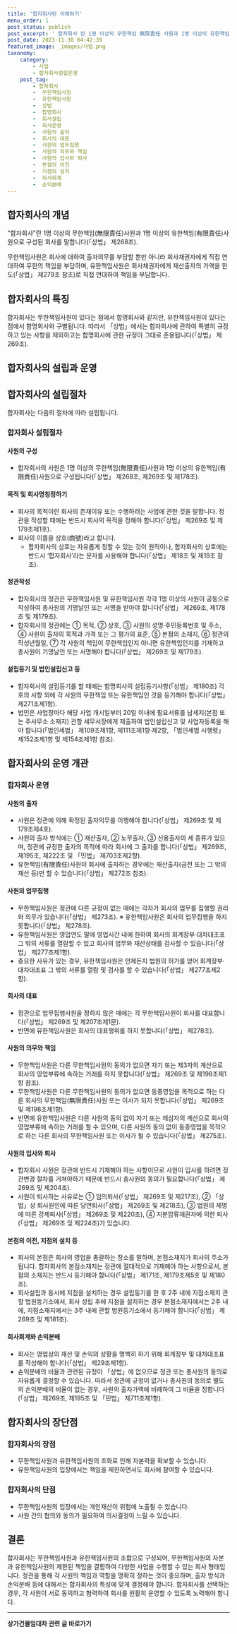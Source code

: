```yaml
---
title: '합자회사란 이해하기'
menu_order: 1
post_status: publish
post_excerpt: ' 합자회사 란 1명 이상의 무한책임 無限責任 사원과 1명 이상의 유한책임 有限責任 사원으로 구성된 회사를 말합니다  상법  제268조 .'
post_date: 2023-11-30 04:42:39
featured_image: _images/사업.png
taxonomy:
    category:
        - 사업
        - 합자회사설립운영
    post_tag:
        - 합자회사
        -  무한책임사원
        -  유한책임사원
        -  상법
        -  합명회사
        -  회사설립
        -  회사운영
        -  사원의 출자
        -  회사의 대표
        -  사원의 업무집행
        -  사원의 의무와 책임
        -  사원의 입사와 퇴사
        -  본점의 이전
        -  지점의 설치
        -  회사회계
        -  손익분배
---
```



## 합자회사의 개념

"합자회사"란 1명 이상의 무한책임(無限責任)사원과 1명 이상의 유한책임(有限責任)사원으로 구성된 회사를 말합니다(「상법」 제268조). 

무한책임사원은 회사에 대하여 출자의무를 부담할 뿐만 아니라 회사채권자에게 직접 연대하여 무한의 책임을 부담하며, 유한책임사원은 회사채권자에게 재산출자의 가액을 한도(「상법」 제279조 참조)로 직접 연대하여 책임을 부담합니다.

## 합자회사의 특징

합자회사는 무한책임사원이 있다는 점에서 합명회사와 같지만, 유한책임사원이 있다는 점에서 합명회사와 구별됩니다. 따라서 「상법」에서는 합자회사에 관하여 특별히 규정하고 있는 사항을 제외하고는 합명회사에 관한 규정이 그대로 준용됩니다(「상법」 제269조).

## 합자회사의 설립과 운영

## 합자회사의 설립절차

합자회사는 다음의 절차에 따라 설립됩니다.

### 합자회사 설립절차

#### 사원의 구성

- 합자회사의 사원은 1명 이상의 무한책임(無限責任)사원과 1명 이상의 유한책임(有限責任)사원으로 구성됩니다(「상법」 제268조, 제269조 및 제178조).

#### 목적 및 회사명칭정하기

- 회사의 목적이란 회사의 존재이유 또는 수행하려는 사업에 관한 것을 말합니다. 정관을 작성할 때에는 반드시 회사의 목적을 정해야 합니다(「상법」 제269조 및 제179조제1호).
- 회사의 이름을 상호(商號)라고 합니다. 
  - 합자회사의 상호는 자유롭게 정할 수 있는 것이 원칙이나, 합자회사의 상호에는 반드시 ‘합자회사’라는 문자를 사용해야 합니다(「상법」 제18조 및 제19조 참조).

#### 정관작성

- 합자회사의 정관은 무한책임사원 및 유한책임사원 각각 1명 이상의 사원이 공동으로 작성하여 총사원의 기명날인 또는 서명을 받아야 합니다(「상법」 제269조, 제178조 및 제179조).
- 합자회사의 정관에는 ① 목적, ② 상호, ③ 사원의 성명·주민등록번호 및 주소, ④ 사원의 출자의 목적과 가격 또는 그 평가의 표준, ⑤ 본점의 소재지, ⑥ 정관의 작성년월일, ⑦ 각 사원의 책임이 무한책임인지 아니면 유한책임인지를 기재하고 총사원이 기명날인 또는 서명해야 합니다(「상법」 제269조 및 제179조).

#### 설립등기 및 법인설립신고 등

- 합자회사의 설립등기를 할 때에는 합명회사의 설립등기사항(「상법」 제180조) 각 호의 사항 외에 각 사원의 무한책임 또는 유한책임인 것을 등기해야 합니다(「상법」 제271조제1항).
- 법인은 사업장마다 해당 사업 개시일부터 20일 이내에 필요서류를 납세지(본점 또는 주사무소 소재지) 관할 세무서장에게 제출하여 법인설립신고 및 사업자등록을 해야 합니다(「법인세법」 제109조제1항, 제111조제1항·제2항, 「법인세법 시행령」 제152조제1항 및 제154조제1항 참조).

## 합자회사의 운영 개관

### 합자회사 운영

#### 사원의 출자

- 사원은 정관에 의해 확정된 출자의무를 이행해야 합니다(「상법」 제269조 및 제179조제4호).
- 사원의 출자 방식에는 ① 재산출자, ② 노무출자, ③ 신용출자의 세 종류가 있으며, 정관에 규정한 출자의 목적에 따라 회사에 그 출자를 합니다(「상법」 제269조, 제195조, 제222조 및 「민법」 제703조제2항).
- 유한책임(有限責任)사원이 회사에 출자하는 경우에는 재산출자(금전 또는 그 밖의 재산 등)만 할 수 있습니다(「상법」 제272조 참조).

#### 사원의 업무집행

- 무한책임사원은 정관에 다른 규정이 없는 때에는 각자가 회사의 업무를 집행할 권리와 의무가 있습니다(「상법」 제273조). 
  ※ 유한책임사원은 회사의 업무집행을 하지 못합니다(「상법」 제278조).
- 유한책임사원은 영업연도 말에 영업시간 내에 한하여 회사의 회계장부·대차대조표 그 밖의 서류를 열람할 수 있고 회사의 업무와 재산상태를 검사할 수 있습니다(「상법」 제277조제1항).
- 중요한 사유가 있는 경우, 유한책임사원은 언제든지 법원의 허가를 얻어 회계장부·대차대조표 그 밖의 서류를 열람 및 검사를 할 수 있습니다(「상법」 제277조제2항).

#### 회사의 대표

- 정관으로 업무집행사원을 정하지 않은 때에는 각 무한책임사원이 회사를 대표합니다(「상법」 제269조 및 제207조제1문).
- 반면에 유한책임사원은 회사의 대표행위를 하지 못합니다(「상법」 제278조).

#### 사원의 의무와 책임

- 무한책임사원은 다른 무한책임사원의 동의가 없으면 자기 또는 제3자의 계산으로 회사의 영업부류에 속하는 거래를 하지 못합니다(「상법」 제269조 및 제198조제1항 참조).
- 무한책임사원은 다른 무한책임사원의 동의가 없으면 동종영업을 목적으로 하는 다른 회사의 무한책임(無限責任)사원 또는 이사가 되지 못합니다(「상법」 제269조 및 제198조제1항).
- 반면에 유한책임사원은 다른 사원의 동의 없이 자기 또는 제삼자의 계산으로 회사의 영업부류에 속하는 거래를 할 수 있으며, 다른 사원의 동의 없이 동종영업을 목적으로 하는 다른 회사의 무한책임사원 또는 이사가 될 수 있습니다(「상법」 제275조).

#### 사원의 입사와 퇴사

- 합자회사 사원은 정관에 반드시 기재해야 하는 사항이므로 사원이 입사를 하려면 정관변경 절차를 거쳐야하기 때문에 반드시 총사원의 동의가 필요합니다(「상법」 제269조 및 제204조).
- 사원이 퇴사하는 사유로는 ① 임의퇴사(「상법」 제269조 및 제217조), ② 「상법」상 퇴사원인에 따른 당연퇴사(「상법」 제269조 및 제218조), ③ 법원의 제명에 따른 강제퇴사(「상법」 제269조 및 제220조), ④ 지분압류채권자에 의한 퇴사(「상법」 제269조 및 제224조)가 있습니다.

#### 본점의 이전, 지점의 설치 등

- 회사의 본점은 회사의 영업을 총괄하는 장소를 말하며, 본점소재지가 회사의 주소가 됩니다. 합자회사의 본점소재지는 정관에 절대적으로 기재해야 하는 사항으로서, 본점의 소재지는 반드시 등기해야 합니다(「상법」 제171조, 제179조제5호 및 제180조).
- 회사설립과 동시에 지점을 설치하는 경우 설립등기를 한 후 2주 내에 지점소재지 관할 법원등기소에서, 회사 성립 후에 지점을 설치하는 경우 본점소재지에서는 2주 내에, 지점소재지에서는 3주 내에 관할 법원등기소에서 등기해야 합니다(「상법」 제269조 및 제181조).

#### 회사회계와 손익분배

- 회사는 영업상의 재산 및 손익의 상황을 명백히 하기 위해 회계장부 및 대차대조표를 작성해야 합니다(「상법」 제29조제1항).
- 손익분배의 비율과 관련된 규정이 「상법」에 없으므로 정관 또는 총사원의 동의로 자유롭게 결정할 수 있습니다. 따라서 정관에 규정이 없거나 총사원의 동의로 별도의 손익분배의 비율이 없는 경우, 사원의 출자가액에 비례하여 그 비율을 정합니다(「상법」 제269조, 제195조 및 「민법」 제711조제1항).

## 합자회사의 장단점

### 합자회사의 장점

- 무한책임사원과 유한책임사원의 조화로 인해 자본력을 확보할 수 있습니다.
- 유한책임사원의 입장에서는 책임을 제한하면서도 회사에 참여할 수 있습니다.

### 합자회사의 단점

- 무한책임사원의 입장에서는 개인재산이 위험에 노출될 수 있습니다.
- 사원 간의 협의와 동의가 필요하여 의사결정이 느릴 수 있습니다.

## 결론


합자회사는 무한책임사원과 유한책임사원의 조합으로 구성되어, 무한책임사원의 자본과 유한책임사원의 제한된 책임을 결합하여 다양한 사업을 수행할 수 있는 회사 형태입니다. 정관을 통해 각 사원의 책임과 역할을 명확히 정하는 것이 중요하며, 출자 방식과 손익분배 등에 대해서는 합자회사의 특성에 맞게 결정해야 합니다. 합자회사를 선택하는 경우, 각 사원이 서로 동의하고 협력하여 회사를 원활히 운영할 수 있도록 노력해야 합니다.
<!-- wp:separator -->
<hr class="wp-block-separator has-alpha-channel-opacity"/>
<!-- /wp:separator -->

<!-- wp:group {"backgroundColor":"base","layout":{"type":"constrained"}} -->
<div class="wp-block-group has-base-background-color has-background"><!-- wp:paragraph {"align":"center","fontSize":"medium"} -->
<p class="has-text-align-center has-large-font-size"><strong>상가건물임대차 관련 글 바로가기</strong></p>
<!-- /wp:paragraph -->


<!-- wp:latest-posts
{"categories":[{"id":22580,"count":19,"description":"","link":"https://uknowlaw.com/category/%ec%83%81%ea%b0%80%ea%b1%b4%eb%ac%bc%ec%9e%84%eb%8c%80%ec%b0%a8/","name":"상가건물임대차","slug":"상가건물임대차","taxonomy":"category","parent":0,"meta":[],"_links":{"self":[{"href":"https://uknowlaw.com/wp-json/wp/v2/categories/22580"}],"collection":[{"href":"https://uknowlaw.com/wp-json/wp/v2/categories"}],"about":[{"href":"https://uknowlaw.com/wp-json/wp/v2/taxonomies/category"}],"wp:post_type":[{"href":"https://uknowlaw.com/wp-json/wp/v2/posts?categories=22580"}],"curies":[{"name":"wp","href":"https://api.w.org/{rel}","templated":true}]}}],"postsToShow":100,"excerptLength":28,"postLayout":"grid","columns":2,"featuredImageAlign":"left","featuredImageSizeSlug":"large","fontSize":"small"} /--></div>
<!-- /wp:group -->